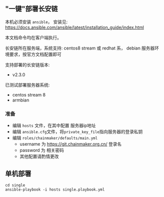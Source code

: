 ## "一键"部署长安链

本机必须安装 `ansible`， 安装见: https://docs.ansible.com/ansible/latest/installation_guide/index.html

本文档命令均在客户端执行。

长安链所在服务端，系统支持: centos8 stream 或 redhat 系， debian
服务器环境要求，按官方文档配置即可

支持部署的长安链版本:
- v2.3.0

已测试部署服务器系统:

- centos stream 8
- armbian

### 准备

- 编辑 `hosts` 文件，在其中配置 服务器ip地址
- 编辑 `ansible.cfg`文件，将`private_key_file`指向服务器的登录私钥
- 编辑 `roles/chainmaker/defaults/main.yml` 
    - username 为 https://git.chainmaker.org.cn/ 登录名
    - password 为 相关密码
    - 其他配置请酌情更改

## 单机部署

```shell
cd single
ansible-playbook -i hosts single.playbook.yml
```

